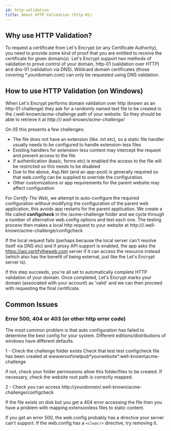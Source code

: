 ```yaml
---
id: http-validation
title: About HTTP Validation (http-01)
---
```

## Why use HTTP Validation?
To request a certificate from Let's Encrypt (or any Certificate Authority), you need to provide some kind of proof that you are entitled to receive the certificate for given domain(s). Let's Encrypt support two methods of validation to prove control of your domain, http-01 (validation over HTTP) and dns-01 (validation via DNS). Wildcard domain certificates (those covering *.yourdomain.com) can only be requested using DNS validation.

## How to use HTTP Validation (on Windows)
When Let's Encrypt performs domain validation over http (known as an http-01 challenge) they ask for a randomly named text file to be created in the /.well-known/acme-challenge path of your website. So they should be able to retrieve it at *http://<yourdomain>/.well-known/acme-challenge/<filename>*

On *IIS* this presents a few challenges:

* The file does not have an extension (like .txt etc), so a static file handler usually needs to be configured to handle extension-less files
* Existing handlers for extension-less content may intercept the request and prevent access to the file
* If authentication (basic, forms etc) is enabled the access to the file will be restricted so this needs to be disabled
* Due to the above, Asp.Net (and an app-pool) is generally required so that web.config can be supplied to override the configuration.
* Other customizations or app requirements for the parent website may affect configuration

For *Certify The Web*, we attempt to auto-configure the required configuration without modifying the configuration of the parent web application, 
this avoids app restarts for the parent application. We create a file called **configcheck** in the /acme-challenge folder and
we cycle through a number of alternative web.config options and test each one. The testing process then makes a local http request to your website at http://<yourdomain>/.well-known/acme-challenge/configcheck

If the local request fails (perhaps because the local server can't resolve itself via DNS etc) and if proxy API support is enabled, the app asks
the https://api.certifytheweb.com server if it can access the resource instead (which also has the benefit of being external, just like the Let's Encrypt server is).

If this step succeeds, you're all set to automatically complete HTTP validation of your domain. Once completed, Let's Encrypt marks your domain (associated with your account) as 'valid' and we can then proceed with requesting the final certificate.

## Common Issues

### Error 500, 404 or 403 (or other http error code)
The most common problem is that auto configuration has failed to determine the best config for your system. Different editions/distributions of windows have different defaults.

1 - Check the challenge folder exists
Check that test test configcheck file has been created at *wwwwroot*\inetpub\*yourwebsite*\.well-known\acme-challenge

if not, check your folder permissions allow this folder/files to be created. If necessary, check the website root path is correctly mapped.

2 - Check you can access http://*yourdomain*/.well-known/acme-challenge/configcheck

If the file exists on disk but you get a 404 error accessing the file then you have a problem with mapping extensionless files to static content.

If you get an error 500, the web.config  probably has a directive your server can't support. If the web.config has a ```<clear/>``` directive, try removing it.


